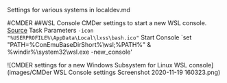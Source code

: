 Settings for various systems in localdev.md

#CMDER
##WSL Console
CMDer settings to start a new WSL console. [Source](https://shesgottadevelopit.com/2018/12/05/wsl-cmder-context-menu/)
Task Parameters
`-icon "%USERPROFILE%\AppData\Local\lxss\bash.ico"`
Start Console
`set "PATH=%ConEmuBaseDirShort%\wsl;%PATH%" & %windir%\system32\wsl.exe -new_console'

![CMDER settings for a new Windows Subsystem for Linux WSL console](images/CMDer WSL Console settings Screenshot 2020-11-19 160323.png)